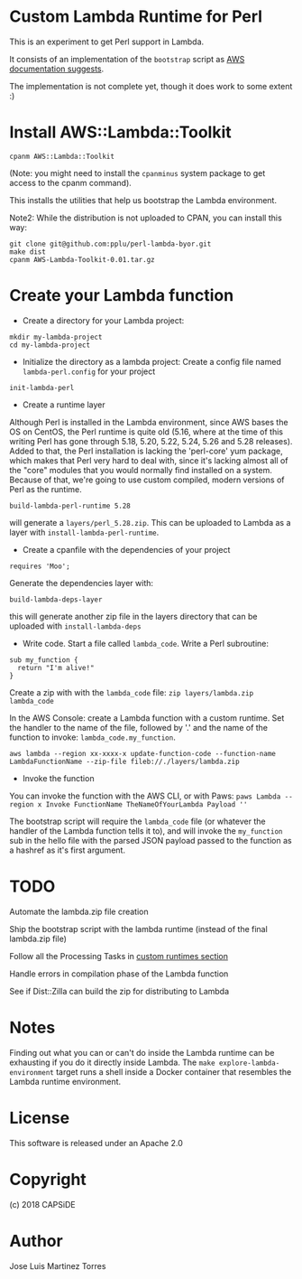 Custom Lambda Runtime for Perl
==============================

This is an experiment to get Perl support in Lambda.

It consists of an implementation of the `bootstrap` script as [AWS documentation suggests](https://docs.aws.amazon.com/lambda/latest/dg/runtimes-api.html).

The implementation is not complete yet, though it does work to some extent :)

Install AWS::Lambda::Toolkit
============================

```
cpanm AWS::Lambda::Toolkit
```

(Note: you might need to install the `cpanminus` system package to get access to the cpanm command).

This installs the utilities that help us bootstrap the Lambda environment.

Note2: While the distribution is not uploaded to CPAN, you can install this way:

```
git clone git@github.com:pplu/perl-lambda-byor.git
make dist
cpanm AWS-Lambda-Toolkit-0.01.tar.gz
```

Create your Lambda function
===========================

 - Create a directory for your Lambda project:

```
mkdir my-lambda-project
cd my-lambda-project
```

 - Initialize the directory as a lambda project:
Create a config file named `lambda-perl.config` for your project
```
init-lambda-perl
```
 - Create a runtime layer

Although Perl is installed in the Lambda environment, since AWS bases the OS on CentOS, the Perl runtime is quite old (5.16, where at the time of this
writing Perl has gone through 5.18, 5.20, 5.22, 5.24, 5.26 and 5.28 releases). Added to that, the Perl installation is lacking the 'perl-core' yum
package, which makes that Perl very hard to deal with, since it's lacking almost all of the "core" modules that you would normally find installed
on a system. Because of that, we're going to use custom compiled, modern versions of Perl as the runtime.

```
build-lambda-perl-runtime 5.28
```

will generate a `layers/perl_5.28.zip`. This can be uploaded to Lambda as a layer with `install-lambda-perl-runtime`.

 - Create a cpanfile with the dependencies of your project

```
requires 'Moo';
```

Generate the dependencies layer with:

```
build-lambda-deps-layer
```

this will generate another zip file in the layers directory that can be uploaded with `install-lambda-deps`

 - Write code. Start a file called `lambda_code`. Write a Perl subroutine:

```
sub my_function {
  return "I'm alive!"
}
```

Create a zip with with the `lambda_code` file: `zip layers/lambda.zip lambda_code`

In the AWS Console: create a Lambda function with a custom runtime. Set the handler to the name of the file, followed by '.' 
and the name of the function to invoke: `lambda_code.my_function`. 

```
aws lambda --region xx-xxxx-x update-function-code --function-name LambdaFunctionName --zip-file fileb://./layers/lambda.zip
```

 - Invoke the function

You can invoke the function with the AWS CLI, or with Paws: `paws Lambda --region x Invoke FunctionName TheNameOfYourLambda Payload ''`

The bootstrap script will require the `lambda_code` file (or whatever the handler of the Lambda function tells it to), and will invoke the `my_function` sub in 
the hello file with the parsed JSON payload passed to the function as a hashref as it's first argument.

TODO
====

Automate the lambda.zip file creation

Ship the bootstrap script with the lambda runtime (instead of the final lambda.zip file)

Follow all the Processing Tasks in [custom runtimes section](https://docs.aws.amazon.com/lambda/latest/dg/runtimes-custom.html)

Handle errors in compilation phase of the Lambda function

See if Dist::Zilla can build the zip for distributing to Lambda

Notes
=====

Finding out what you can or can't do inside the Lambda runtime can be exhausting if you do it directly inside Lambda. The `make explore-lambda-environment` target 
runs a shell inside a Docker container that resembles the Lambda runtime environment.

License
=======

This software is released under an Apache 2.0

Copyright
=========

(c) 2018 CAPSiDE

Author
======

Jose Luis Martinez Torres



